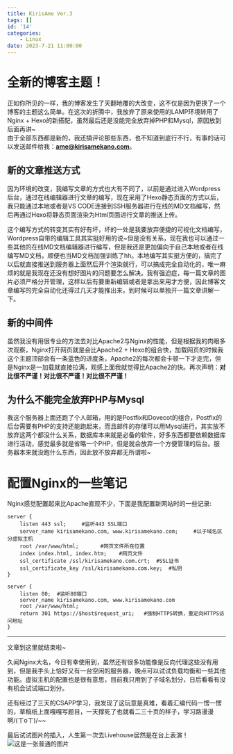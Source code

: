 ```yaml
---
title: KirisAme Ver.3
tags: []
id: '14'
categories:
    - Linux
date: 2023-7-21 11:00:00
---
```


# 全新的博客主题！
正如你所见的一样，我的博客发生了天翻地覆的大改变，这不仅是因为更换了一个博客的主题这么简单。在这次的折腾中，我放弃了原来使用的LAMP环境转用了Nginx + Hexo的新搭配，虽然最后还是没能完全放弃掉PHP和Mysql，原因放到后面再讲~   
由于全部东西都是新的，我还搞评论那些东西，也不知道到底行不行，有事的话可以发送邮件给我：**ame@kirisamekano.com**。

## 新的文章推送方式
因为环境的改变，我编写文章的方式也大有不同了，以前是通过进入Wordpress后台，通过在线编辑器进行文章的编写，现在采用了Hexo静态页面的方式以后，我只能通过本地或者是VS CODE连接到SSH服务器进行在线的MD文档编写，然后再通过Hexo将静态页面渲染为Html页面进行文章的推送上传。  

这个编写方式的转变其实有好有坏，坏的一处是我要放弃便捷的可视化文档编写，Wordpress自带的编辑工具其实挺好用的说~但是没有关系，现在我也可以通过一些其他的在线MD文档编辑器进行编写，但是我还是更加偏向于自己本地或者在线编写MD文档，顺便也当MD文档加强训练了hh。本地编写其实挺方便的，搞完了以后就直接推送到服务器上面然后开个渲染就行，可以搞成完全自动化的，唯一麻烦的就是我现在还没有想好图片的问题要怎么解决。我有强迫症，每一篇文章的图片必须严格分开管理，这样以后有要重新编辑或者是拿出来用才方便，因此博客文章编写的完全自动化还得过几天才能推出来，到时候可以单独开一篇文章讲解一下。  

## 新的中间件
虽然我没有用很专业的方法去对比Apache2与Nginx的性能，但是根据我的肉眼多次观察，Nginx打开网页就是会比Apache2 + Hexo的组合快，加载网页的时候我这个主题顶部会有一条蓝色的进度条，Apache2的每次都会卡顿一下才走完，但是Nginx是一加载就直接拉满，观感上面我就觉得比Apache2的快。再次声明：**对比很不严谨！对比很不严谨！对比很不严谨！**

## 为什么不能完全放弃PHP与Mysql
我这个服务器上面还跑了个人邮箱，用的是Postfix和Dovecot的组合，Postfix的后台需要有PHP的支持还能跑起来，而且邮件的存储可以用Mysql进行。其实放不放弃这两个都没什么关系，数据库本来就是必备的软件，好多东西都要依赖数据库进行活动，感觉最多就是省略一个PHP，但是就会放弃一个方便管理的后台。服务器本来就没跑什么东西，因此放不放弃都无所谓啦~

# 配置Nginx的一些笔记
Nginx感觉配置起来比Apache直观不少，下面是我配置新网站时的一些记录:  

    server {
        listen 443 ssl;     #监听443 SSL端口
        server_name kirisamekano.com, www.kirisamekano.com;     #以子域名区分虚拟主机
        root /var/www/html;       #网页文件所在位置
        index index.html, index.htm;    #网页文件
        ssl_certificate /ssl/kirisamekano.com.crt;  #SSL证书
        ssl_certificate_key /ssl/kirisamekano.com.key;  #私钥
    }

    server {
        listen 80;  #监听80端口
        server_name kirisamekano.com, www.kirisamekano.com
        root /var/www/html;
        return 301 https://$host$request_uri;   #强制HTTPS转换，重定向HTTPS访问地址
    }

***
文章到这里就结束啦~     

久闻Nginx大名，今日有幸使用到，虽然还有很多功能像是反向代理这些没有用到，但是我手头上恰好又有一台空闲的服务器，晚点可以试试负载均衡和一些其他功能。虚拟主机的配置也是很有意思，目前我只用到了子域名划分，日后看看有没有机会试试端口划分。   

还有经过了三天的CSAPP学习，我发现了这玩意是真难，看着汇编代码一愣一愣的，草稿纸上面嘎嘎写题目，一天撑死了也就看二三十页的样子，学习路漫漫啊/(ㄒoㄒ)/~~  

最后试试图片的插入，人生第一次去Livehouse居然是在台上表演！
![这是一张普通的图片](https://www.kirisamekano.com/image/kirisame-ver-3/1.jpg)